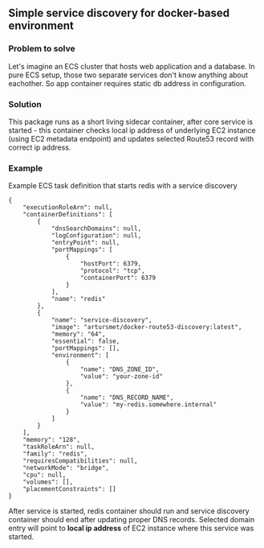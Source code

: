 ## Simple service discovery for docker-based environment

### Problem to solve
Let's imagine an ECS cluster that hosts web application and a database.
In pure ECS setup, those two separate services don't know anything about eachother. So app container requires static db address in configuration.

### Solution
This package runs as a short living sidecar container, after core service is started - this container checks local ip address of underlying EC2 instance (using EC2 metadata endpoint) and updates selected Route53 record with correct ip address.


### Example

Example ECS task definition that starts redis with a service discovery

```
{
    "executionRoleArn": null,
    "containerDefinitions": [
        {
            "dnsSearchDomains": null,
            "logConfiguration": null,
            "entryPoint": null,
            "portMappings": [
                {
                    "hostPort": 6379,
                    "protocol": "tcp",
                    "containerPort": 6379
                }
            ],
            "name": "redis"
        },
        {
            "name": "service-discovery",
            "image": "artursmet/docker-route53-discovery:latest",
            "memory": "64",
            "essential": false,
            "portMappings": [],
            "environment": [
                {
                    "name": "DNS_ZONE_ID",
                    "value": "your-zone-id"
                },
                {
                    "name": "DNS_RECORD_NAME",
                    "value": "my-redis.somewhere.internal"
                }
            ]
        }
    ],
    "memory": "128",
    "taskRoleArn": null,
    "family": "redis",
    "requiresCompatibilities": null,
    "networkMode": "bridge",
    "cpu": null,
    "volumes": [],
    "placementConstraints": []
}
```

After service is started, redis container should run and service discovery container should end after updating proper DNS records.
Selected domain entry will point to **local ip address** of EC2 instance where this service was started.
